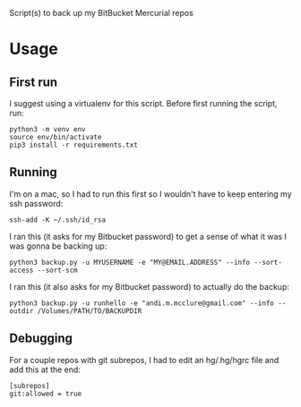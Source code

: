 Script(s) to back up my BitBucket Mercurial repos

# Usage

## First run

I suggest using a virtualenv for this script. Before first running the script, run:

	python3 -m venv env
	source env/bin/activate
	pip3 install -r requirements.txt

## Running

I'm on a mac, so I had to run this first so I wouldn't have to keep entering my ssh password:

    ssh-add -K ~/.ssh/id_rsa

I ran this (it asks for my Bitbucket password) to get a sense of what it was I was gonna be backing up:

    python3 backup.py -u MYUSERNAME -e "MY@EMAIL.ADDRESS" --info --sort-access --sort-scm

I ran this (it also asks for my Bitbucket password) to actually do the backup:

    python3 backup.py -u runhello -e "andi.m.mcclure@gmail.com" --info --outdir /Volumes/PATH/TO/BACKUPDIR

## Debugging

For a couple repos with git subrepos, I had to edit an hg/.hg/hgrc file and add this at the end:

    [subrepos]
    git:allowed = true
